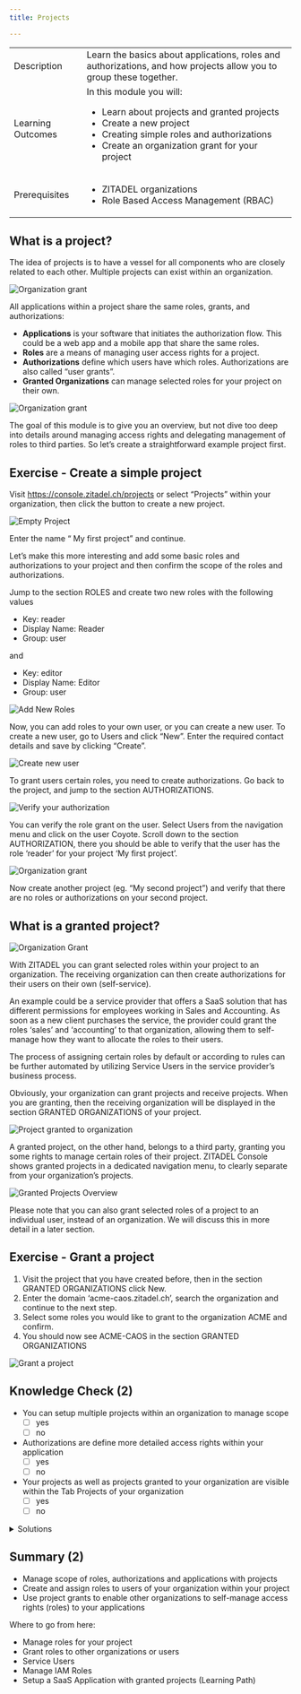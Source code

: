 ```yaml
---
title: Projects

---
```


|                   |                                                                                                                                                                                                                          |
| ----------------- | ------------------------------------------------------------------------------------------------------------------------------------------------------------------------------------------------------------------------ |
| Description       | Learn the basics about applications, roles and authorizations, and how projects allow you to group these together.                                                                                                       |
| Learning Outcomes | In this module you will: <ul><li>Learn about projects and granted projects</li><li>Create a new project</li><li>Creating simple roles and authorizations</li><li>Create an organization grant for your project</li></ul> |
| Prerequisites     | <ul><li>ZITADEL organizations</li><li>Role Based Access Management (RBAC)</li></ul>                                                                                                                                      |

## What is a project?

The idea of projects is to have a vessel for all components who are closely related to each other. Multiple projects can exist within an organization.

![Organization grant](/img/zitadel_organization_grant.png)

All applications within a project share the same roles, grants, and authorizations:

* **Applications** is your software that initiates the authorization flow. This could be a web app and a mobile app that share the same roles.
* **Roles** are a means of managing user access rights for a project.
* **Authorizations** define which users have which roles. Authorizations are also called “user grants”.
* **Granted Organizations** can manage selected roles for your project on their own.

![Organization grant](/img/console_projects_overview.png)

The goal of this module is to give you an overview, but not dive too deep into details around managing access rights and delegating management of roles to third parties. So let’s create a straightforward example project first.

## Exercise - Create a simple project

Visit <https://console.zitadel.ch/projects> or select “Projects” within your organization, then click the button to create a new project.

![Empty Project](/img/console_projects_empty.png)

Enter the name “ My first project” and continue.

Let’s make this more interesting and add some basic roles and authorizations to your project and then confirm the scope of the roles and authorizations.

Jump to the section ROLES and create two new roles with the following values

* Key: reader
* Display Name: Reader
* Group: user

and

* Key: editor
* Display Name: Editor
* Group: user

![Add New Roles](/img/console_projects_add_new_roles.gif)

Now, you can add roles to your own user, or you can create a new user. To create a new user, go to Users and click “New”. Enter the required contact details and save by clicking “Create”.

![Create new user](/img/console_users_create_new_user.gif)

To grant users certain roles, you need to create authorizations. Go back to the project, and jump to the section AUTHORIZATIONS.

![Verify your authorization](/img/console_projects_create_authorization.gif)

You can verify the role grant on the user. Select Users from the navigation menu and click on the user Coyote. Scroll down to the section AUTHORIZATION, there you should be able to verify that the user has the role ‘reader’ for your project ‘My first project’.

![Organization grant](/img/console_projects_authorization_created.png)

Now create another project (eg. “My second project”) and verify that there are no roles or authorizations on your second project.

## What is a granted project?

![Organization Grant](/img/zitadel_organization_grant.png)

With ZITADEL you can grant selected roles within your project to an organization. The receiving organization can then create authorizations for their users on their own (self-service).

An example could be a service provider that offers a SaaS solution that has different permissions for employees working in Sales and Accounting. As soon as a new client purchases the service, the provider could grant the roles ‘sales’ and ‘accounting’ to that organization, allowing them to self-manage how they want to allocate the roles to their users.

The process of assigning certain roles by default or according to rules can be further automated by utilizing Service Users in the service provider’s business process.

Obviously, your organization can grant projects and receive projects. When you are granting, then the receiving organization will be displayed in the section GRANTED ORGANIZATIONS of your project.

![Project granted to organization](/img/console_projects_granted.png)

A granted project, on the other hand, belongs to a third party, granting you some rights to manage certain roles of their project. ZITADEL Console shows granted projects in a dedicated navigation menu, to clearly separate from your organization’s projects.

![Granted Projects Overview](/img/console_granted_projects_overview.png)

Please note that you can also grant selected roles of a project to an individual user, instead of an organization. We will discuss this in more detail in a later section.

## Exercise - Grant a project

1. Visit the project that you have created before, then in the section GRANTED ORGANIZATIONS click New.
2. Enter the domain ‘acme-caos.zitadel.ch’, search the organization and continue to the next step.
3. Select some roles you would like to grant to the organization ACME and confirm.
4. You should now see ACME-CAOS in the section GRANTED ORGANIZATIONS

![Grant a project](/img/projects_create_org_grant_caos2acme.gif)

## Knowledge Check (2)

* You can setup multiple projects within an organization to manage scope
    - [ ] yes
    - [ ] no
* Authorizations are define more detailed access rights within your application
    - [ ] yes
    - [ ] no
* Your projects as well as projects granted to your organization are visible within the Tab Projects of your organization
    - [ ] yes
    - [ ] no

<details>
    <summary>
        Solutions
    </summary>

* You can setup multiple projects within an organization to manage scope
    - [x] yes
    - [ ] no
* Authorizations are define more detailed access rights within your application
    - [ ] yes
    - [x] no (Authorizations link users to certain roles)
* Your projects as well as projects granted to your organization are visible within the Tab Projects of your organization
    - [ ] yes
    - [x] no (Projects and Granted Projects are shown on different tabs)

</details>

## Summary (2)

* Manage scope of roles, authorizations and applications with projects
* Create and assign roles to users of your organization within your project
* Use project grants to enable other organizations to self-manage access rights (roles) to your applications

Where to go from here:

* Manage roles for your project
* Grant roles to other organizations or users
* Service Users
* Manage IAM Roles
* Setup a SaaS Application with granted projects (Learning Path)
